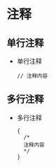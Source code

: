 # 注释

## 单行注释

- 单行注释

    ```react&#x20;jsx
    // 注释内容
    ```

## 多行注释

- 多行注释

    ```react&#x20;jsx
    {
      /*
      注释内容
      */
    }
    ```

